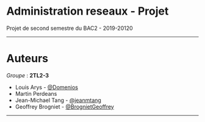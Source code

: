 # Administration reseaux - Projet 
Projet de second semestre du BAC2 - 2019-20120
***
# Auteurs 
*Groupe* : **2TL2-3**
  - Louis Arys - [@Domenios](https://github.com/Diomenios) 
  - Martin Perdeans
  - Jean-Michael Tang - [@jeanmtang](https://github.com/jeanmtang)
  - Geoffrey Brogniet - [@BrognietGeoffrey](https://github.com/BrognietGeoffrey)
  ***
  


